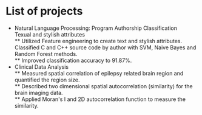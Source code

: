 
# List of projects<br>
* Natural Language Processing: Program Authorship Classification<br>
Texual and stylish attributes<br>
** Utilized Feature engineering to create text and stylish attributes. Classified C and C++ source code by author with SVM, Naive Bayes and Random Forest methods.<br>
** Improved classification accuracy to 91.87%.<br>
* Clinical Data Analysis<br>
** Measured spatial correlation of epilepsy related brain region and quantified the region size. <br>
** Described two dimensional spatial autocorrelation (similarity) for the brain imaging data.<br>
** Applied Moran's I and 2D autocorrelation function to measure the similarity.

